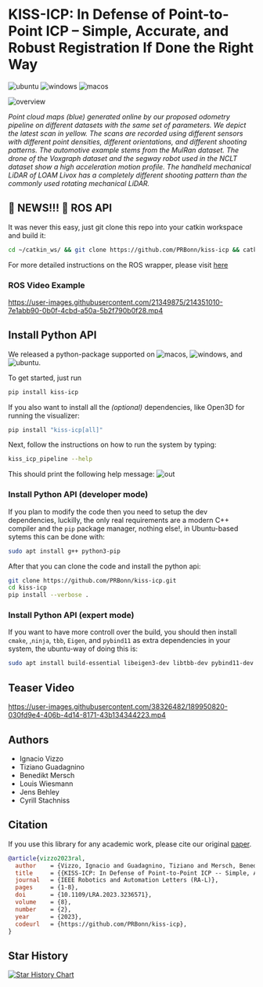 # KISS-ICP: In Defense of Point-to-Point ICP – Simple, Accurate, and Robust Registration If Done the Right Way

![ubuntu](https://img.shields.io/badge/ubuntu-333333?style=flat&logo=ubuntu)
![windows](https://img.shields.io/badge/windows-333333?style=flat&logo=windows&logocolor=blue)
![macos](https://img.shields.io/badge/-macos-333333?style=flat&logo=apple)

![overview](https://user-images.githubusercontent.com/21349875/211829074-474bec08-0129-4e34-85e7-62265e44a7de.png)

_Point cloud maps (blue) generated online by our proposed odometry pipeline on different datasets with the same set of parameters.
We depict the latest scan in yellow. The scans are recorded using different sensors with different point densities, different orientations,
and different shooting patterns. The automotive example stems from the MulRan dataset. The drone of the Voxgraph dataset
and the segway robot used in the NCLT dataset show a high acceleration motion profile. The handheld mechanical LiDAR of LOAM
Livox has a completely different shooting pattern than the commonly used rotating mechanical LiDAR._

## 📰 NEWS!!! 📰 ROS API

It was never this easy, just git clone this repo into your catkin workspace and build it:

```sh
cd ~/catkin_ws/ && git clone https://github.com/PRBonn/kiss-icp && catkin build
```

For more detailed instructions on the ROS wrapper, please visit [here](src/cpp/kiss_icp_ros/ros1/README.md)

### ROS Video Example

https://user-images.githubusercontent.com/21349875/214351010-7e1abb90-0b0f-4cbd-a50a-5b2f790b0f28.mp4

## Install Python API

We released a python-package supported on
![macos](https://img.shields.io/badge/-macos-333333?style=flat&logo=apple),
![windows](https://img.shields.io/badge/windows-333333?style=flat&logo=windows&logocolor=blue), and
![ubuntu](https://img.shields.io/badge/ubuntu-333333?style=flat&logo=ubuntu).


To get started, just run

```sh
pip install kiss-icp
```

If you also want to install all the *(optional)* dependencies, like Open3D for running the visualizer:

```sh
pip install "kiss-icp[all]"
```

Next, follow the instructions on how to run the system by typing:

```sh
kiss_icp_pipeline --help
```

This should print the following help message:
![out](https://user-images.githubusercontent.com/21349875/193282970-25a400aa-ebcd-487a-b839-faa04eeca5b9.png)


### Install Python API (developer mode)

If you plan to modify the code then you need to setup the dev dependencies, luckilly, the only real
requirements are a modern C++ compiler and the `pip` package manager, nothing else!, in Ubuntu-based
sytems this can be done with:

```sh
sudo apt install g++ python3-pip
```

After that you can clone the code and install the python api:

```sh
git clone https://github.com/PRBonn/kiss-icp.git
cd kiss-icp
pip install --verbose .
```

### Install Python API (expert mode)

If you want to have more controll over the build, you should then install `cmake`, ,`ninja`, `tbb`,
`Eigen`, and `pybind11` as extra dependencies in your system, the ubuntu-way of doing this is:

```sh
sudo apt install build-essential libeigen3-dev libtbb-dev pybind11-dev ninja-build
```

## Teaser Video 

https://user-images.githubusercontent.com/38326482/189950820-030fd9e4-406b-4d14-8171-43b134344223.mp4


## Authors

- Ignacio Vizzo 
- Tiziano Guadagnino 
- Benedikt Mersch 
- Louis Wiesmann 
- Jens Behley 
- Cyrill Stachniss

## Citation

If you use this library for any academic work, please cite our original [paper](https://www.ipb.uni-bonn.de/wp-content/papercite-data/pdf/vizzo2023ral.pdf).

```bibtex
@article{vizzo2023ral,
  author    = {Vizzo, Ignacio and Guadagnino, Tiziano and Mersch, Benedikt and Wiesmann, Louis and Behley, Jens and Stachniss, Cyrill},
  title     = {{KISS-ICP: In Defense of Point-to-Point ICP -- Simple, Accurate, and Robust Registration If Done the Right Way}},
  journal   = {IEEE Robotics and Automation Letters (RA-L)},
  pages     = {1-8},
  doi       = {10.1109/LRA.2023.3236571},
  volume    = {8},
  number    = {2},
  year      = {2023},
  codeurl   = {https://github.com/PRBonn/kiss-icp},
}
```

## Star History

[![Star History Chart](https://api.star-history.com/svg?repos=PRBonn/kiss-icp&type=Date)](https://star-history.com/#PRBonn/kiss-icp&Date)
